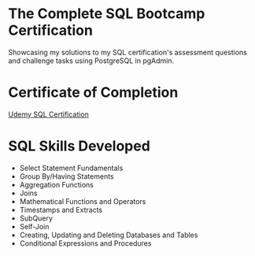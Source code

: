 # The Complete SQL Bootcamp Certification
Showcasing my solutions to my SQL certification's assessment questions and challenge tasks using PostgreSQL in pgAdmin.

# Certificate of Completion
[Udemy SQL Certification](https://www.udemy.com/certificate/UC-72bfdaca-b269-4167-a164-01738bb5dc13/)

# SQL Skills Developed

- Select Statement Fundamentals
- Group By/Having Statements
- Aggregation Functions
- Joins
- Mathematical Functions and Operators
- Timestamps and Extracts
- SubQuery
- Self-Join
- Creating, Updating and Deleting Databases and Tables
- Conditional Expressions and Procedures
